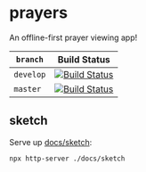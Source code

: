 # prayers

An offline-first prayer viewing app!

| `branch`  | Build Status                                                                                                               |
| --------- | -------------------------------------------------------------------------------------------------------------------------- |
| `develop` | [![Build Status](https://travis-ci.com/benjspriggs/prayers.svg?branch=develop)](https://travis-ci.com/benjspriggs/prayers) |
| `master`  | [![Build Status](https://travis-ci.com/benjspriggs/prayers.svg?branch=master)](https://travis-ci.com/benjspriggs/prayers)  |

## sketch

Serve up [docs/sketch](docs/sketch):

```
npx http-server ./docs/sketch
```
